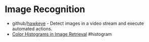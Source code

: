 Image Recognition
=================

* github/[hawkeye](https://github.com/cbsinteractive/hawkeye) -  Detect images in a video stream and execute automated actions. 
* [Color Histograms in Image Retrieval](https://www.pinecone.io/learn/color-histograms/) #histogram


